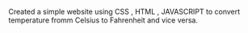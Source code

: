 Created a simple website using CSS , HTML , JAVASCRIPT to convert temperature fromm Celsius to Fahrenheit and vice versa.
